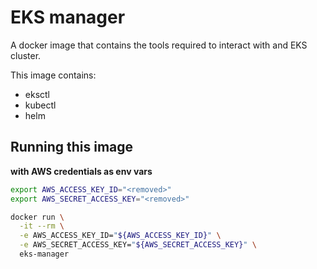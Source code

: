 
# EKS manager

A docker image that contains the tools required to interact with and EKS cluster.

This image contains:
* eksctl
* kubectl
* helm


## Running this image

**with AWS credentials as env vars**
```bash
export AWS_ACCESS_KEY_ID="<removed>"
export AWS_SECRET_ACCESS_KEY="<removed>"

docker run \
  -it --rm \
  -e AWS_ACCESS_KEY_ID="${AWS_ACCESS_KEY_ID}" \
  -e AWS_SECRET_ACCESS_KEY="${AWS_SECRET_ACCESS_KEY}" \
  eks-manager
```

